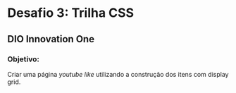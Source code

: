 # Desafio 3: Trilha CSS

## DIO Innovation One

### Objetivo:

Criar uma página _youtube like_ utilizando a construção dos itens com display grid.

